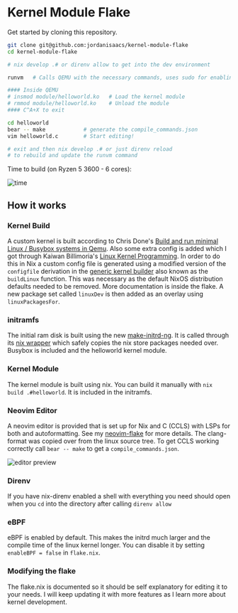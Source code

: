 # Kernel Module Flake

Get started by cloning this repository.

```bash
git clone git@github.com:jordanisaacs/kernel-module-flake
cd kernel-module-flake

# nix develop .# or direnv allow to get into the dev environment

runvm   # Calls QEMU with the necessary commands, uses sudo for enabling kvm

#### Inside QEMU
# insmod module/helloworld.ko   # Load the kernel module
# rmmod module/helloworld.ko    # Unload the module
#### C^A+X to exit

cd helloworld
bear -- make            # generate the compile_commands.json
vim helloworld.c        # Start editing!

# exit and then nix develop .# or just direnv reload
# to rebuild and update the runvm command
```

Time to build (on Ryzen 5 3600 - 6 cores):

![time](https://user-images.githubusercontent.com/19742638/201808063-3315027f-44c6-4bd7-bf48-a835b1ffe096.png)

## How it works

### Kernel Build

A custom kernel is built according to Chris Done's [Build and run minimal Linux / Busybox systems in Qemu](https://gist.github.com/chrisdone/02e165a0004be33734ac2334f215380e). Also some extra config is added which I got through Kaiwan Billimoria's [Linux Kernel Programming](https://www.packtpub.com/product/linux-kernel-programming/9781789953435). In order to do this in Nix a custom config file is generated using a modified version of the `configfile` derivation in the [generic kernel builder](https://github.com/NixOS/nixpkgs/blob/nixos-unstable/pkgs/os-specific/linux/kernel/generic.nix) also known as the `buildLinux` function. This was necessary as the default NixOS distribution defaults needed to be removed. More documentation is inside the flake. A new package set called `linuxDev` is then added as an overlay using `linuxPackagesFor`.

### initramfs

The initial ram disk is built using the new [make-initrd-ng](https://github.com/NixOS/nixpkgs/tree/master/pkgs/build-support/kernel/make-initrd-ng). It is called through its [nix wrapper](https://github.com/NixOS/nixpkgs/blob/master/pkgs/build-support/kernel/make-initrd-ng.nix) which safely copies the nix store packages needed over. Busybox is included and the helloworld kernel module.

### Kernel Module

The kernel module is built using nix. You can build it manually with `nix build .#helloworld`. It is included in the initramfs.

### Neovim Editor

A neovim editor is provided that is set up for Nix and C (CCLS) with LSPs for both and autoformatting. See my [neovim-flake](https://github.com/jordanisaacs/neovim-flake) for more details. The clang-format was copied over from the linux source tree. To get CCLS working correctly call `bear -- make` to get a `compile_commands.json`.

![editor preview](https://user-images.githubusercontent.com/19742638/201808644-68674027-277e-4d61-9ebe-e2197b570730.png)

### Direnv

If you have nix-direnv enabled a shell with everything you need should open when you `cd` into the directory after calling `direnv allow`

### eBPF

eBPF is enabled by default. This makes the initrd much larger and the compile time of the linux kernel longer. You can disable it by setting `enableBPF = false` in `flake.nix`.

### Modifying the flake

The flake.nix is documented so it should be self explanatory for editing it to your needs. I will keep updating it with more features as I learn more about kernel development.
